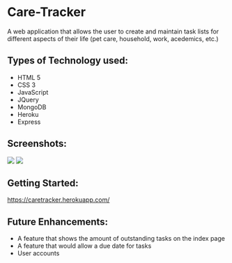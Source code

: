 # Care-Tracker

A web application that allows the user to create and maintain task lists for different aspects of their life (pet care, household, work, acedemics, etc.)

## Types of Technology used:
- HTML 5
- CSS 3
- JavaScript
- JQuery
- MongoDB
- Heroku
- Express

## Screenshots:
<img src="https://www.linkpicture.com/q/Screen-Shot-2023-04-13-at-9.18.19-AM.png">
<img src="https://www.linkpicture.com/q/Screen-Shot-2023-04-13-at-9.18.40-AM.png">

## Getting Started:
<https://caretracker.herokuapp.com/>

## Future Enhancements:
- A feature that shows the amount of outstanding tasks on the index page
- A feature that would allow a due date for tasks
- User accounts